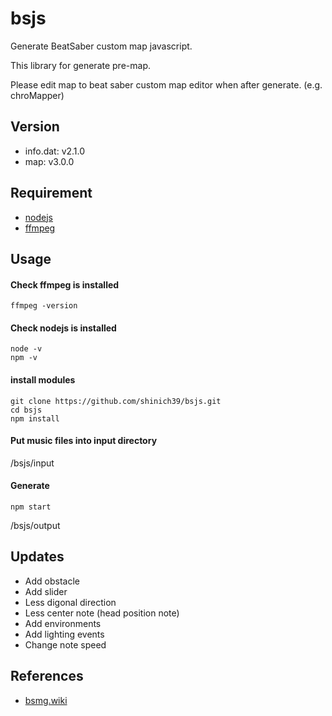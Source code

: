 # bsjs

Generate BeatSaber custom map javascript.

This library for generate pre-map.

Please edit map to beat saber custom map editor when after generate. (e.g. chroMapper)

## Version

- info.dat: v2.1.0
- map: v3.0.0

## Requirement

- [nodejs](https://nodejs.org/en/download/package-manager/current)
- [ffmpeg](https://ffmpeg.org/download.html)

## Usage

#### Check ffmpeg is installed

```console
ffmpeg -version
```

#### Check nodejs is installed

```console
node -v
npm -v
```

#### install modules

```console
git clone https://github.com/shinich39/bsjs.git
cd bsjs
npm install
```

#### Put music files into input directory

/bsjs/input

#### Generate

```console
npm start
```

/bsjs/output

## Updates

- Add obstacle
- Add slider
- Less digonal direction
- Less center note (head position note)
- Add environments
- Add lighting events
- Change note speed

## References

- [bsmg.wiki](https://bsmg.wiki/)